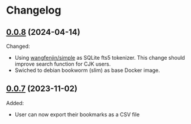 # Changelog

## [0.0.8](https://github.com/haishanh/cherry/compare/v0.0.7...v0.0.8) (2024-04-14)

Changed:

- Using [wangfenjin/simple](https://github.com/wangfenjin/simple) as SQLite fts5 tokenizer. This change should improve search function for CJK users.
- Swiched to debian bookworm (slim) as base Docker image.

## [0.0.7](https://github.com/haishanh/cherry/compare/v0.0.6...v0.0.7) (2023-11-02)

Added:

- User can now export their bookmarks as a CSV file
